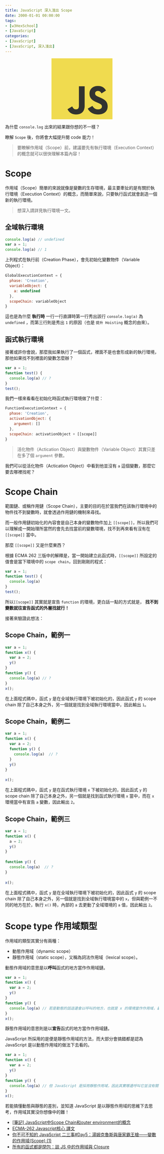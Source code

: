 ```yaml
---
title: JavaScript 深入淺出 Scope
date: 2000-01-01 00:00:00
tags:
- [w3HexSchool]
- [JavaScript]
categories: 
- [JavaScript]
- [JavaScript, 深入淺出]
---
```


<div style="display:flex;justify-content:center;">
  <img style="object-fit:cover;" src='/images/JavaScript/JavaScript-logo.png' width='200px' height='200px' />
</div>

為什麼 `console.log` 出來的結果跟你想的不一樣？

瞭解 `Scope` 後，你將會大幅提升閱 code 能力！

<!-- more -->

> 要瞭解作用域（Scope）前，建議要先有執行環境（Execution Context）的概念就可以很快理解本篇內容！

# Scope
作用域（Scope）簡單的來說就像是變數的生存環境，最主要牽扯的是有關於執行環境（Execution Context）的概念，而簡單來說，只要執行函式就會創造一個新的執行環境。

> 想深入請詳見執行環境一文。

## 全域執行環境

```js
console.log(a) // undefined
var a = 1;
console.log(a) // 1
```

上列程式在執行前（Creation Phase），會先初始化變數物件（Variable Object）：

```js
GlobalExecutionContext = {
  phase: 'Creation',
  variableObject: {
    a: undefined
  },
  scopeChain: variableObject
}
```

這也是為什麼 **執行時** 一行一行直譯時第一行秀出該行 `console.log(a)` 為 `undefined` ，而第三行則是秀出 `1` 的原因（也是 `提升 Hoisting` 概念的由來）。

## 函式執行環境
接著或許你會說，那麼我如果執行了一個函式，裡面不是也會形成新的執行環境，那他如果找不到裡面的變數怎麼辦？

```js
var a = 1;
function test() {
  console.log(a) // ?
}
test();
```

我們一樣來看看在初始化時函式執行環境做了什麼：

```js
FunctionExecutionContext = {
  phase: 'Creation',
  activationObject: {
    argument: []
  },
  scopeChain: activationObject + [[scope]]
}
```

> 活化物件（Actication Object）與變數物件（Variable Object）其實只差在多了個 `argument` 參數。

我們可以從活化物件（Actication Object）中看到他並沒有 `a` 這個變數，那麼它要去哪裡找呢？

# Scope Chain
範圍鏈、或稱作用鏈（Scope Chain），主要的目的在於當我們在該執行環境中的物件找不到變數時，就會透過作用鏈的機制來尋找。

而一般作用鏈初始化的內容會是自己本身的變數物件加上 `[[scope]]`，所以我們可以理解成一開始理所當然的會先去找當前的變數環境，找不到再來看有沒有在 `[[scope]]` 當中。

那麼 `[[scope]]` 又是什麼東西？

根據 ECMA 262 三版中的解釋是，當一開始建立此函式時，`[[scope]]` 所設定的值會是當下環境中的 `scope chain`，回到剛剛的程式：

```js
var a = 1;
function test() {
  console.log(a) 
}
test();
```

所以`[[scope]]` 其實就是宣告 `function` 的環境，更白話一點的方式就是，
**找不到變數就往宣告函式的外層找就行！**

接著來驗證此想法：

## Scope Chain，範例一
```js
var a = 1;
function x() {
  var a = 2;
  y()
}
function y() {
  console.log(a) // ?
}
x();
```

在上面程式碼中，函式 `y` 是在全域執行環境下被初始化的，因此函式 `y` 的 scope chain 除了自己本身之外，另一個就是找到全域執行環境當中，因此輸出 `1`。

## Scope Chain，範例二
```js
var a = 1;
function x() {
  var a = 2;
  function y() {
    console.log(a)  // ?
  }
  y()
}

x();
```

在上面程式碼中，函式 `y` 是在函式執行環境 `x` 下被初始化的，因此函式 `y` 的 scope chain 除了自己本身之外，另一個就是找到函式執行環境 `x` 當中，而在 `x` 環境當中有宣告 `a` 變數，因此輸出 `2`。

## Scope Chain，範例三
```js
var a = 1;
function x() {
  a = 2;
  y()
}

function y() {
  console.log(a)  // ?
}

x();
```

在上面程式碼中，函式 `y` 是在全域執行環境下被初始化的，因此函式 `y` 的 scope chain 除了自己本身之外，另一個就是找到全域執行環境當中的 `x`，但與範例一不同的地方在於，執行 `x()` 時，內部的 `a` 去更動了全域環境的 `a` 值，因此輸出 `2`。

# Scope type 作用域類型
作用域的類型其實分有兩種：
- 動態作用域（dynamic scope）
- 靜態作用域（static scope），又稱為詞法作用域（lexical scope）。

動態作用域的意思是以**呼叫**函式的地方當作作用域鏈。

```js
var a = 1;
function x() {
  var a = 2;
  y()
}
function y() {
  console.log(a) // 若是動態的話這邊會以呼叫的地方，也就是 x 的環境當作作用域，最後輸出 2。
}
x();
```

靜態作用域的意思則是以**宣告**函式的地方當作作用域鏈。

JavaScript 所採用的是便是靜態作用域的方法，而大部分會搞錯都是認為 JavaScript 是以動態作用域的做法下去看的。

```js
var a = 1;
function x() {
  var a = 2;
  y()
}
function y() {
  console.log(a) // 但 JavaScript 是採用靜態作用域，因此其實哪邊呼叫它並沒有關係，因為他看到是最初宣告它的作用域。
}
x();
```

若能搞懂動態與靜態的差別，並知道 JavaScript 是以靜態作用域的思維下去思考，作用域其實沒你想像中的難！

- [[筆記] JavaScript中Scope Chain和outer environment的概念](https://pjchender.blogspot.com/2015/12/javascriptscope-chainouter-environment.html)
- [ECMA-262 Javascript核心 譯文](http://notepad.yehyeh.net/Content/WebDesign/Javascript/ECMA/Core/JavaScriptCore.php#section8)
- [你不可不知的 JavaScript 二三事#Day5：湯姆克魯斯與唐家霸王槍——變數的作用域(Scope) (1)](https://ithelp.ithome.com.tw/articles/10203387)
- [所有的函式都是閉包：談 JS 中的作用域與 Closure](https://blog.techbridge.cc/2018/12/08/javascript-closure/#scope)